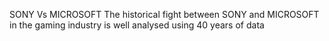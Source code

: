 SONY Vs MICROSOFT
The historical fight between SONY and MICROSOFT in the gaming industry is well analysed using 40 years of data
